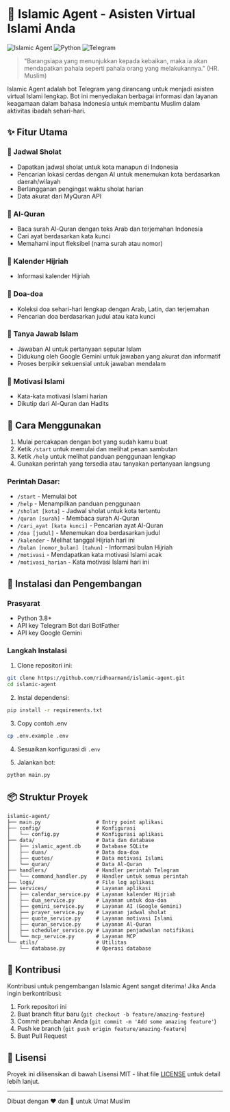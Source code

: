 # 🌙 Islamic Agent - Asisten Virtual Islami Anda
![Islamic Agent](https://img.shields.io/badge/Islamic-Agent-brightgreen)
![Python](https://img.shields.io/badge/Made%20with-Python-blue)
![Telegram](https://img.shields.io/badge/Telegram-Bot-blue)

> "Barangsiapa yang menunjukkan kepada kebaikan, maka ia akan mendapatkan pahala seperti pahala orang yang melakukannya." (HR. Muslim)

Islamic Agent adalah bot Telegram yang dirancang untuk menjadi asisten virtual Islami lengkap. Bot ini menyediakan berbagai informasi dan layanan keagamaan dalam bahasa Indonesia untuk membantu Muslim dalam aktivitas ibadah sehari-hari.

## ✨ Fitur Utama

### 🕋 Jadwal Sholat

- Dapatkan jadwal sholat untuk kota manapun di Indonesia
- Pencarian lokasi cerdas dengan AI untuk menemukan kota berdasarkan daerah/wilayah
- Berlangganan pengingat waktu sholat harian
- Data akurat dari MyQuran API

### 📖 Al-Quran

- Baca surah Al-Quran dengan teks Arab dan terjemahan Indonesia
- Cari ayat berdasarkan kata kunci
- Memahami input fleksibel (nama surah atau nomor)

### 📅 Kalender Hijriah

- Informasi kalender Hijriah

### 🤲 Doa-doa

- Koleksi doa sehari-hari lengkap dengan Arab, Latin, dan terjemahan
- Pencarian doa berdasarkan judul atau kata kunci

### 💬 Tanya Jawab Islam

- Jawaban AI untuk pertanyaan seputar Islam
- Didukung oleh Google Gemini untuk jawaban yang akurat dan informatif
- Proses berpikir sekuensial untuk jawaban mendalam

### 🌟 Motivasi Islami

- Kata-kata motivasi Islami harian
- Dikutip dari Al-Quran dan Hadits

## 🚀 Cara Menggunakan

1. Mulai percakapan dengan bot yang sudah kamu buat
2. Ketik `/start` untuk memulai dan melihat pesan sambutan
3. Ketik `/help` untuk melihat panduan penggunaan lengkap
4. Gunakan perintah yang tersedia atau tanyakan pertanyaan langsung

### Perintah Dasar:

- `/start` - Memulai bot
- `/help` - Menampilkan panduan penggunaan
- `/sholat [kota]` - Jadwal sholat untuk kota tertentu
- `/quran [surah]` - Membaca surah Al-Quran
- `/cari_ayat [kata kunci]` - Pencarian ayat Al-Quran
- `/doa [judul]` - Menemukan doa berdasarkan judul
- `/kalender` - Melihat tanggal Hijriah hari ini
- `/bulan [nomor_bulan] [tahun]` - Informasi bulan Hijriah
- `/motivasi` - Mendapatkan kata motivasi Islami acak
- `/motivasi_harian` - Kata motivasi Islami hari ini

## 🔧 Instalasi dan Pengembangan

### Prasyarat

- Python 3.8+
- API key Telegram Bot dari BotFather
- API key Google Gemini

### Langkah Instalasi

1. Clone repositori ini:

```bash
git clone https://github.com/ridhoarmand/islamic-agent.git
cd islamic-agent
```

2. Instal dependensi:

```bash
pip install -r requirements.txt
```

3. Copy contoh .env

```bash
cp .env.example .env
```

4. Sesuaikan konfigurasi di `.env`

5. Jalankan bot:

```bash
python main.py
```

## 📦 Struktur Proyek

```
islamic-agent/
├── main.py                  # Entry point aplikasi
├── config/                  # Konfigurasi
│   └── config.py            # Konfigurasi aplikasi
├── data/                    # Data dan database
│   ├── islamic_agent.db     # Database SQLite
│   ├── duas/                # Data doa-doa
│   ├── quotes/              # Data motivasi Islami
│   └── quran/               # Data Al-Quran
├── handlers/                # Handler perintah Telegram
│   └── command_handler.py   # Handler untuk semua perintah
├── logs/                    # File log aplikasi
├── services/                # Layanan aplikasi
│   ├── calendar_service.py  # Layanan kalender Hijriah
│   ├── dua_service.py       # Layanan untuk doa-doa
│   ├── gemini_service.py    # Layanan AI (Google Gemini)
│   ├── prayer_service.py    # Layanan jadwal sholat
│   ├── quote_service.py     # Layanan motivasi Islami
│   ├── quran_service.py     # Layanan Al-Quran
│   ├── scheduler_service.py # Layanan penjadwalan notifikasi
│   └── mcp_service.py       # Layanan MCP
└── utils/                   # Utilitas
    └── database.py          # Operasi database
```

## 🤝 Kontribusi

Kontribusi untuk pengembangan Islamic Agent sangat diterima! Jika Anda ingin berkontribusi:

1. Fork repositori ini
2. Buat branch fitur baru (`git checkout -b feature/amazing-feature`)
3. Commit perubahan Anda (`git commit -m 'Add some amazing feature'`)
4. Push ke branch (`git push origin feature/amazing-feature`)
5. Buat Pull Request

## 📝 Lisensi

Proyek ini dilisensikan di bawah Lisensi MIT - lihat file [LICENSE](LICENSE) untuk detail lebih lanjut.

---

Dibuat dengan ❤️ dan 🤲 untuk Umat Muslim

